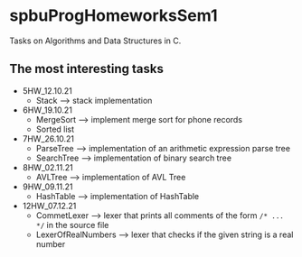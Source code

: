 # spbuProgHomeworksSem1
Tasks on Algorithms and Data Structures in C.
## The most interesting tasks
- 5HW_12.10.21
  - Stack --> stack implementation
- 6HW_19.10.21
  - MergeSort --> implement merge sort for phone records
  - Sorted list
- 7HW_26.10.21
  - ParseTree --> implementation of an arithmetic expression parse tree
  - SearchTree --> implementation of binary search tree
- 8HW_02.11.21
  - AVLTree --> implementation of AVL Tree
- 9HW_09.11.21
  - HashTable --> implementation of HashTable
- 12HW_07.12.21
  - CommetLexer --> lexer that prints all comments of the form <code>/* ... */</code> in the source file
  - LexerOfRealNumbers --> lexer that checks if the given string is a real number
